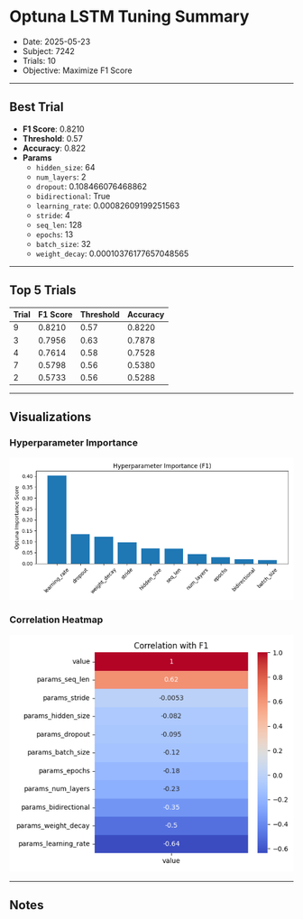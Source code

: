 # Optuna LSTM Tuning Summary
- Date: 2025-05-23
- Subject: 7242
- Trials: 10
- Objective: Maximize F1 Score

---

## Best Trial
- **F1 Score**: 0.8210
- **Threshold**: 0.57
- **Accuracy**: 0.822
- **Params**
  - `hidden_size`: 64
  - `num_layers`: 2
  - `dropout`: 0.108466076468862
  - `bidirectional`: True
  - `learning_rate`: 0.00082609199251563
  - `stride`: 4
  - `seq_len`: 128
  - `epochs`: 13
  - `batch_size`: 32
  - `weight_decay`: 0.00010376177657048565

---

## Top 5 Trials
| Trial | F1 Score | Threshold | Accuracy |
|-------|----------|-----------|----------|
| 9 | 0.8210 | 0.57 | 0.8220 |
| 3 | 0.7956 | 0.63 | 0.7878 |
| 4 | 0.7614 | 0.58 | 0.7528 |
| 7 | 0.5798 | 0.56 | 0.5380 |
| 2 | 0.5733 | 0.56 | 0.5288 |

---

## Visualizations
### Hyperparameter Importance
![F1 Importance](f1_importance_barplot.png)

### Correlation Heatmap
![Correlation with F1](corr_heatmap.png)

---

## Notes